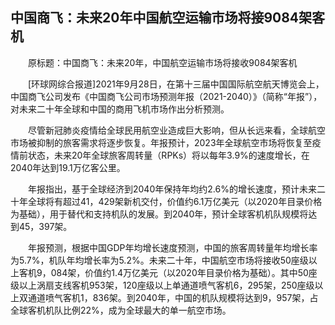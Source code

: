 ## 中国商飞：未来20年中国航空运输市场将接9084架客机
　　原标题：中国商飞：未来20年，中国航空运输市场将接收9084架客机

　　[环球网综合报道]2021年9月28日，在第十三届中国国际航空航天博览会上，中国商飞公司发布《中国商飞公司市场预测年报（2021-2040）》（简称“年报”），对未来二十年全球和中国的商用飞机市场作出分析预测。

　　尽管新冠肺炎疫情给全球民用航空业造成巨大影响，但从长远来看，全球航空市场被抑制的旅客需求将逐步恢复。年报预计，2023年全球航空市场将恢复至疫情前状态，未来20年全球旅客周转量（RPKs）将以每年3.9%的速度增长，在2040年达到19.1万亿客公里。

　　年报指出，基于全球经济到2040年保持年均约2.6%的增长速度，预计未来二十年全球将有超过41，429架新机交付，价值约6.1万亿美元（以2020年目录价格为基础），用于替代和支持机队的发展。到2040年，预计全球客机机队规模将达到45，397架。

　　年报预测，根据中国GDP年均增长速度预测，中国的旅客周转量年均增长率为5.7%，机队年均增长率为5.2%。未来二十年，中国航空市场将接收50座级以上客机9，084架，价值约1.4万亿美元（以2020年目录价格为基础）。其中50座级以上涡扇支线客机953架，120座级以上单通道喷气客机6，295架，250座级以上双通道喷气客机1，836架。到2040年，中国的机队规模将达到9，957架，占全球客机机队比例22%，成为全球最大的单一航空市场。

